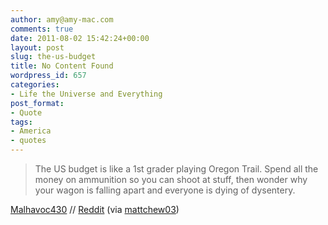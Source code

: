 ```yaml
---
author: amy@amy-mac.com
comments: true
date: 2011-08-02 15:42:24+00:00
layout: post
slug: the-us-budget
title: No Content Found
wordpress_id: 657
categories:
- Life the Universe and Everything
post_format:
- Quote
tags:
- America
- quotes
---
```


> The US budget is like a 1st grader playing Oregon Trail. Spend all the money on ammunition so you can shoot at stuff, then wonder why your wagon is falling apart and everyone is dying of dysentery.




[Malhavoc430](http://www.reddit.com/user/Malhavoc430) // [Reddit](http://www.reddit.com/r/politics/comments/glqji/the_us_budget_is_like_a_1st_grader_playing_oregon/) (via [mattchew03](http://mattchew03.tumblr.com/))
